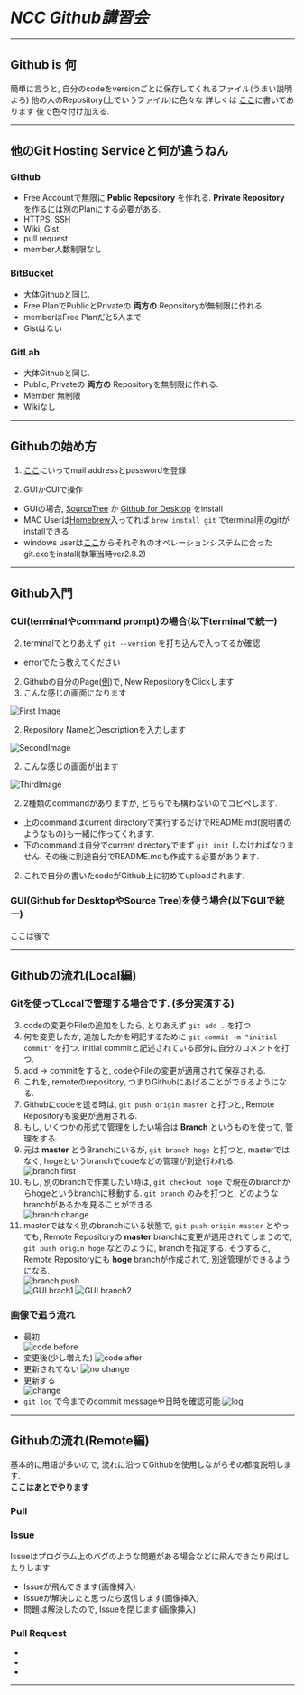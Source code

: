 # ***NCC Github講習会***

---

## **Github is 何**
簡単に言うと, 自分のcodeをversionごとに保存してくれるファイル(うまい説明よろ)
他の人のRepository(上でいうファイル)に色々な
詳しくは [ここ](https://ja.wikipedia.org/wiki/GitHub)に書いてあります
後で色々付け加える.

---

## **他のGit Hosting Serviceと何が違うねん**
### **Github**
 -  Free Accountで無限に **Public Repository** を作れる. **Private Repository** を作るには別のPlanにする必要がある.
 - HTTPS, SSH
 - Wiki, Gist
 - pull request
 - member人数制限なし   

### **BitBucket**
 - 大体Githubと同じ.
 - Free PlanでPublicとPrivateの **両方の** Repositoryが無制限に作れる.  
 - memberはFree Planだと5人まで
 - Gistはない  

### **GitLab**
 - 大体Githubと同じ.
 -  Public, Privateの **両方の** Repositoryを無制限に作れる.  
 - Member 無制限
 - Wikiなし  


---

## **Githubの始め方**  

 1. [ここ](https://github.com/)にいってmail addressとpasswordを登録  

 1. GUIかCUIで操作  
  - GUIの場合, [SourceTree](https://www.sourcetreeapp.com/) か [Github for Desktop](https://desktop.github.com/) をinstall
  - MAC Userは[Homebrew](http://brew.sh/index_ja.html)入ってれば `brew install git` でterminal用のgitがinstallできる  
  - windows userは[ここ](https://git-for-windows.github.io/)からそれぞれのオペレーションシステムに合ったgit.exeをinstall(執筆当時ver2.8.2)   

---

## **Github入門**  
### CUI(terminalやcommand prompt)の場合(以下terminalで統一)   
 2. terminalでとりあえず `git --version` を打ち込んで入ってるか確認  
  - errorでたら教えてください  

 2. Githubの自分のPage([例](https://github.com/fmsuvM?tab=repositories))で, New RepositoryをClickします  
 2. こんな感じの画面になります  

 ![First Image](https://gyazo.com/579b371b8f6021b72a15f0240de63aec.jpg)  

 2. Repository NameとDescriptionを入力します  

  ![SecondImage](https://gyazo.com/dfb95f0d3fdcd1dffd168182ccdd3ad6.jpg)  

 2. こんな感じの画面が出ます  

  ![ThirdImage](https://gyazo.com/4f32aed5aac2b1171a5b8343270889c5.jpg)  

 2. 2種類のcommandがありますが, どちらでも構わないのでコピペします.   
  - 上のcommandはcurrent directoryで実行するだけでREADME.md(説明書のようなもの)も一緒に作ってくれます.
  - 下のcommandは自分でcurrent directoryでまず `git init` しなければなりません. その後に別途自分でREADME.mdも作成する必要があります.  
 2. これで自分の書いたcodeがGithub上に初めてuploadされます.  

### GUI(Github for DesktopやSource Tree)を使う場合(以下GUIで統一)
 ここは後で.

---
## **Githubの流れ(Local編)**
### Gitを使ってLocalで管理する場合です. (多分実演する)
 3. codeの変更やFileの追加をしたら, とりあえず `git add .` を打つ
 3. 何を変更したか, 追加したかを明記するために `git commit -m "initial commit"` を打つ. initial commitと記述されている部分に自分のコメントを打つ.
 3. add -> commitをすると, codeやFileの変更が適用されて保存される.  
 3. これを, remoteのrepository, つまりGithubにあげることができるようになる.
 3. Githubにcodeを送る時は, `git push origin master` と打つと, Remote Repositoryも変更が適用される.  
 3. もし, いくつかの形式で管理をしたい場合は **Branch** というものを使って, 管理をする.
 3. 元は **master** とうBranchにいるが,  `git branch hoge` と打つと, masterではなく, hogeというbranchでcodeなどの管理が別途行われる.  
 ![branch first](https://gyazo.com/a756262bdd686f230df5c32e0a8dce14.jpg)
 3. もし, 別のbranchで作業したい時は, `git checkout hoge` で現在のbranchからhogeというbranchに移動する. `git branch` のみを打つと, どのようなbranchがあるかを見ることができる.  
 ![branch change](https://gyazo.com/bfc1d125f426477a3d062b2eb0f2e154.jpg)
 3. masterではなく別のbranchにいる状態で, `git push origin master` とやっても, Remote Repositoryの **master** branchに変更が適用されてしまうので, `git push origin hoge` などのように, branchを指定する. そうすると, Remote Repositoryにも **hoge** branchが作成されて, 別途管理ができるようになる.  
   ![branch push](https://gyazo.com/b49e5c1c10cb2fc636d94d63033bb0ca.jpg)  
   ![GUI brach1](https://gyazo.com/b7c77c884dea50760b96d7a5010a42b8.jpg)  ![GUI branch2](https://gyazo.com/2734ab6ff55bc2332842aaba6baa1801.jpg)

### 画像で追う流れ
 - 最初  
 ![code before](https://gyazo.com/a925f28d70f4cff277cb06768a396c2d.jpg)
 - 変更後(少し増えた) ![code after](https://gyazo.com/128e255ba0f2e35757340c604c56dbbe.jpg)
 - 更新されてない ![no change](https://gyazo.com/a64ed049f2237c0c2f14582994e34bb2.jpg)
 - 更新する  
 ![change](https://gyazo.com/f62a2882a4897c77a62ab8243679226a.jpg)
 - `git log` で今までのcommit messageや日時を確認可能 ![log](https://gyazo.com/732079fba6a266e2db4ffb844b3f022d.jpg)

---

## **Githubの流れ(Remote編)**  
基本的に用語が多いので, 流れに沿ってGithubを使用しながらその都度説明します.  
**ここはあとでやります**  

### Pull


### Issue
 Issueはプログラム上のバグのような問題がある場合などに飛んできたり飛ばしたりします.
  - Issueが飛んできます(画像挿入)
  - Issueが解決したと思ったら返信します(画像挿入)
  - 問題は解決したので, Issueを閉じます(画像挿入)

### Pull Request
  -    
  -   
  -  
















---

